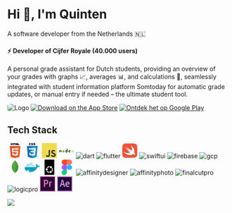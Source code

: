# Hi 👋, I'm Quinten
A software developer from the Netherlands 🇳🇱

#### ⚡️ Developer of Cijfer Royale (40.000 users)
A personal grade assistant for Dutch students, providing an overview of your grades with graphs 📈, averages 📊, and calculations 🧮, seamlessly integrated with student information platform Somtoday for automatic grade updates, or manual entry if needed – the ultimate student tool.

<div><img width="50" height="50" src="https://cijferroyale.nl/images/logo.png" alt="Logo" style="
border-radius: 20%;">
            <a href="https://apps.apple.com/nl/app/cijfer-royale/id1671531644?itsct=apps_box_badge&amp;itscg=30200" style="height: 50;"><img src="https://tools.applemediaservices.com/api/badges/download-on-the-app-store/black/en-en?size=250x83&amp;releaseDate=1549929600" alt="Download on the App Store" style=" height: 50;"></a>
            <a href="https://play.google.com/store/apps/details?id=com.cijferroyale.CijferRoyale&amp;pcampaignid=pcampaignidMKT-Other-global-all-co-prtnr-py-PartBadge-Mar2515-1" style="height: 50;"><img alt="Ontdek het op Google Play" src="https://cijferroyale.nl/images/nl_google_play_badge_web_generic.png" style=" height: 50;"></a>
 </div>

## Tech Stack
<p align="left">
<img src="https://raw.githubusercontent.com/devicons/devicon/master/icons/html5/html5-original-wordmark.svg" alt="html5" width="35" height="35" />
<img src="https://raw.githubusercontent.com/devicons/devicon/master/icons/css3/css3-original-wordmark.svg" alt="css3" width="35" height="35" />
<img src="https://raw.githubusercontent.com/devicons/devicon/master/icons/javascript/javascript-original.svg" alt="javascript" width="35" height="35" />
<img src="https://raw.githubusercontent.com/devicons/devicon/master/icons/nodejs/nodejs-original-wordmark.svg" alt="nodejs" width="35" height="35" />
<img src="https://dart.dev/assets/shared/dart/icon/64.png" alt="dart" width="35" height="35" />
<img src="https://storage.googleapis.com/cms-storage-bucket/4fd0db61df0567c0f352.png" alt="flutter" width="35" height="35" />
<img src="https://raw.githubusercontent.com/devicons/devicon/master/icons/swift/swift-original.svg" alt="swift" width="35" height="35" />
<img src="https://camo.githubusercontent.com/471c6ba43f0f163be29c1b5ae7ba46b4849cc2f075bc0a73b901af14b4524624/68747470733a2f2f646576656c6f7065722e6170706c652e636f6d2f6173736574732f656c656d656e74732f69636f6e732f737769667475692f737769667475692d39367839365f32782e706e67" alt="swiftui" width="35" height="35" />
<img src="https://firebase.google.com/favicon.ico" alt="firebase" width="35" height="35" />
<img src="https://www.vectorlogo.zone/logos/google_cloud/google_cloud-icon.svg" alt="gcp" width="35" height="35" />
<img src="https://raw.githubusercontent.com/devicons/devicon/master/icons/mongodb/mongodb-original.svg" alt="mongodb" width="35" height="35" />
<img src="https://github.com/devicons/devicon/raw/master/icons/docker/docker-plain.svg" alt="docker" width="35" height="35" />
<img src="https://github.com/devicons/devicon/raw/master/icons/ubuntu/ubuntu-plain.svg" alt="docker" width="35" height="35" />

<img src="https://raw.githubusercontent.com/devicons/devicon/master/icons/figma/figma-original.svg" alt="figma" width="35" height="35" />
<img src="https://cdn.serif.com/affinity/img/global/logos/affinity-designer-2-020520191502.svg" alt="affinitydesigner" width="35" height="35" />
<img src="https://cdn.serif.com/affinity/img/global/logos/affinity-photo-2-020520191502.svg" alt="affinityphoto" width="35" height="35" />
<img src="https://upload.wikimedia.org/wikipedia/en/thumb/9/9f/2015_Final_Cut_Pro_Logo.png/240px-2015_Final_Cut_Pro_Logo.png" alt="finalcutpro" width="35" height="35" />
<img src="https://upload.wikimedia.org/wikipedia/en/thumb/c/c7/Logic_Pro_icon.png/240px-Logic_Pro_icon.png" alt="logicpro" width="35" height="35" />
<img src="https://raw.githubusercontent.com/devicons/devicon/master/icons/premierepro/premierepro-original.svg" alt="premierepro" width="35" height="35" />
<img src="https://github.com/devicons/devicon/raw/master/icons/aftereffects/aftereffects-original.svg" alt="aftereffects" width="35" height="35" />
</p>

<!-- <img src="https://github-readme-stats.vercel.app/api?username=qujeee&show_icons=true&count_private=true" alt="qujeee-stats" /> -->
![](https://komarev.com/ghpvc/?username=qujeee&color=orange)
